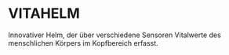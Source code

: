 # VITAHELM
Innovativer Helm, der über verschiedene Sensoren Vitalwerte des menschlichen Körpers im Kopfbereich erfasst.
